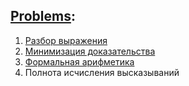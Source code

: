 ## [Problems](problems.pdf):
1. [Разбор выражения](/task1/)
2. [Минимизация доказательства](/task2/)
3. [Формальная арифметика](/task3/)
4. Полнота исчисления высказываний


